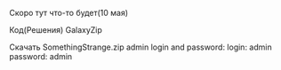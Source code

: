 Скоро тут что-то будет(10 мая)

Код(Решения) GalaxyZip

Скачать SomethingStrange.zip
admin login and password:
login: admin password: admin
